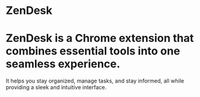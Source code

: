 # ZenDesk
# ZenDesk is a Chrome extension that combines essential tools into one seamless experience. 
It helps you stay organized, manage tasks, and stay informed, all while providing a sleek and intuitive interface.
